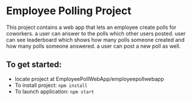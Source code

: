 # Employee Polling Project

This project contains a web app that lets an employee create polls for coworkers. a user can answer to the polls which other users posted. user can see leaderboard which shows how many polls someone created and how many polls someone answered. a user can post a new poll as well.

## To get started:

- locate project at EmployeePollWebApp/employeepollwebapp
- To install project: `npm install`
- To launch application: `npm start`
